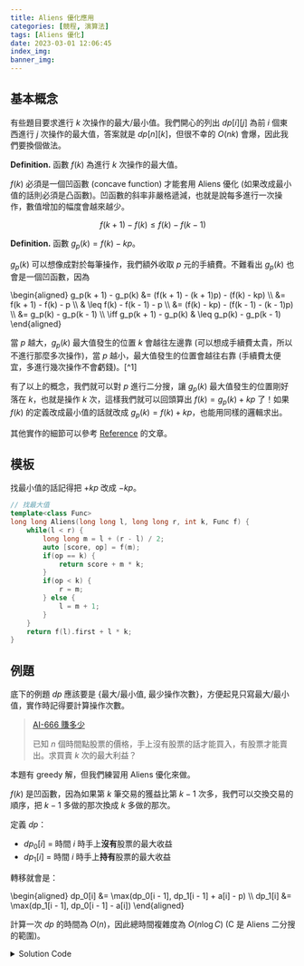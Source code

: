 ```yaml
---
title: Aliens 優化應用
categories: [競程, 演算法]
tags: [Aliens 優化]
date: 2023-03-01 12:06:45
index_img:
banner_img:
---
```


## 基本概念

有些題目要求進行 $k$ 次操作的最大/最小值。我們開心的列出 $dp[i][j]$ 為前 $i$ 個東西進行 $j$ 次操作的最大值，答案就是 $dp[n][k]$，但很不幸的 $O(nk)$ 會爆，因此我們要換個做法。

**Definition.** 函數 $f(k)$ 為進行 $k$ 次操作的最大值。

$f(k)$ 必須是一個凹函數 (concave function) 才能套用 Aliens 優化 (如果改成最小值的話則必須是凸函數)。凹函數的斜率非嚴格遞減，也就是說每多進行一次操作，數值增加的幅度會越來越少。

$$f(k + 1) - f(k) \leq f(k) - f(k - 1)$$

**Definition.** 函數 $g_p(k) = f(k) - kp$。

$g_p(k)$ 可以想像成對於每筆操作，我們額外收取 $p$ 元的手續費。不難看出 $g_p(k)$ 也會是一個凹函數，因為

\begin{aligned}
g_p(k + 1) - g_p(k) &= (f(k + 1) - (k + 1)p) - (f(k) - kp) \\\\
&= f(k + 1) - f(k) - p \\\\
& \leq f(k) - f(k - 1) - p \\\\
&= (f(k) - kp) - (f(k - 1) - (k - 1)p) \\\\
&= g_p(k) - g_p(k - 1) \\\\
\iff g_p(k + 1) - g_p(k) & \leq g_p(k) - g_p(k - 1)
\end{aligned}

當 $p$ 越大，$g_p(k)$ 最大值發生的位置 $k$ 會越往左邊靠 (可以想成手續費太貴，所以不進行那麼多次操作)，當 $p$ 越小，最大值發生的位置會越往右靠 (手續費太便宜，多進行幾次操作不會虧錢)。[^1]

有了以上的概念，我們就可以對 $p$ 進行二分搜，讓 $g_p(k)$ 最大值發生的位置剛好落在 $k$，也就是操作 $k$ 次，這樣我們就可以回頭算出 $f(k) = g_p(k) + kp$ 了！如果 $f(k)$ 的定義改成最小值的話就改成 $g_p(k) = f(k) + kp$，也能用同樣的邏輯求出。

其他實作的細節可以參考 [Reference](#Reference) 的文章。

## 模板

找最小值的話記得把 $+kp$ 改成 $-kp$。

```cpp
// 找最大值
template<class Func>
long long Aliens(long long l, long long r, int k, Func f) {
	while(l < r) {
		long long m = l + (r - l) / 2;
		auto [score, op] = f(m);
		if(op == k) {
			return score + m * k;
		}
		if(op < k) {
			r = m;
		} else {
			l = m + 1;
		}
	}
	return f(l).first + l * k;
}
```

## 例題

底下的例題 $dp$ 應該要是 {最大/最小值, 最少操作次數}，方便起見只寫最大/最小值，實作時記得要計算操作次數。

> [AI-666 賺多少](https://tioj.ck.tp.edu.tw/problems/2039)
>
> 已知 $n$ 個時間點股票的價格，手上沒有股票的話才能買入，有股票才能賣出。求買賣 $k$ 次的最大利益？

本題有 greedy 解，但我們練習用 Aliens 優化來做。

$f(k)$ 是凹函數，因為如果第 $k$ 筆交易的獲益比第 $k - 1$ 次多，我們可以交換交易的順序，把 $k - 1$ 多做的那次換成 $k$ 多做的那次。

定義 $dp$：

* $dp_0[i]$ = 時間 $i$ 時手上**沒有**股票的最大收益
* $dp_1[i]$ = 時間 $i$ 時手上**持有**股票的最大收益

轉移就會是：

\begin{aligned}
dp_0[i] &= \max(dp_0[i - 1], dp_1[i - 1] + a[i] - p) \\\\
dp_1[i] &= \max(dp_1[i - 1], dp_0[i - 1] - a[i])
\end{aligned}

計算一次 $dp$ 的時間為 $O(n)$，因此總時間複雜度為 $O(n \log C)$ (C 是 Aliens 二分搜的範圍)。

<details><summary>Solution Code</summary>
```cpp=
#include <bits/stdc++.h>
using namespace std;

// find maximum
template<class Func>
long long Aliens(long long l, long long r, int k, Func f) {
	while(l < r) {
		long long m = l + (r - l) / 2;
		auto [score, op] = f(m);
		if(op == k) {
			return score + m * k;
		}
		if(op < k) {
			r = m;
		} else {
			l = m + 1;
		}
	}
	return f(l).first + l * k;
}

int main() {
	ios::sync_with_stdio(false);
	cin.tie(0);
	int n, k;
	cin >> n >> k;
	vector<int> a(n);
	for(int i = 0; i < n; ++i) {
		cin >> a[i];
	}
	auto f = [&](long long p) {
		pair<long long, int> dp0 = {0, 0};
		pair<long long, int> dp1 = {INT_MIN, 0};
		for(int i = 0; i < n; ++i) {
			pair<long long, int> new_dp0 = max(dp0, pair<long long, int>{dp1.first + a[i] - p, dp1.second - 1});
			pair<long long, int> new_dp1 = max(dp1, pair<long long, int>{dp0.first - a[i], dp0.second});
			swap(dp0, new_dp0);
			swap(dp1, new_dp1);
		}
		dp0.second = -dp0.second;
		return dp0;
	};
	cout << Aliens(0, (int) 1e8, k, f) << "\n";
	return 0;
}
```
</details>

## 習題
[ZJ - 美食博覽會 (k 值加大版)](https://zerojudge.tw/ShowProblem?problemid=h926)
[CSES - Subarray Squares](https://cses.fi/problemset/task/2086)
[CSES - Houses and Schools](https://cses.fi/problemset/task/2087/)
[CF - New Year and Handle Change](https://codeforces.com/contest/1279/problem/F)
[TIOJ - 郵局設置問題 $\infty$ EXTREME](https://tioj.ck.tp.edu.tw/problems/1986)

# Reference

1. [[WiwiHo 的競程筆記] Aliens 優化](https://cp.wiwiho.me/aliens/)
2. [[2016建中校內培訓講義] Aliens 優化](https://tioj.ck.tp.edu.tw/uploads/attachment/5/51/10.pdf)

[^1]: 可以參考 Reference 1. 的 gif，其中藍色的函數就是 $g_p(k)$。